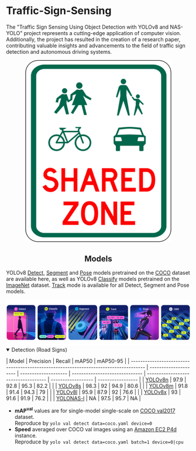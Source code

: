 # Traffic-Sign-Sensing

The "Traffic Sign Sensing Using Object Detection with YOLOv8 and NAS-YOLO" project represents a cutting-edge application of computer vision. Additionally, the project has resulted in the creation of a research paper, contributing valuable insights and advancements to the field of traffic sign detection and autonomous driving systems.

<div align="center">
  <img src="logo.svg" width="400" alt="Traffic Sign Sensing Logo" />
</div>


## <div align="center">Models</div>

YOLOv8 [Detect](https://docs.ultralytics.com/tasks/detect), [Segment](https://docs.ultralytics.com/tasks/segment) and [Pose](https://docs.ultralytics.com/tasks/pose) models pretrained on the [COCO](https://docs.ultralytics.com/datasets/detect/coco) dataset are available here, as well as YOLOv8 [Classify](https://docs.ultralytics.com/tasks/classify) models pretrained on the [ImageNet](https://docs.ultralytics.com/datasets/classify/imagenet) dataset. [Track](https://docs.ultralytics.com/modes/track) mode is available for all Detect, Segment and Pose models.

<img width="1024" src="https://raw.githubusercontent.com/ultralytics/assets/main/im/banner-tasks.png" alt="Ultralytics YOLO supported tasks">

<details open><summary>Detection (Road Signs)</summary>


| Model                                                                                | Precision | Recall | mAP50 | mAP50-95 |
| ------------------------------------------------------------------------------------ | --------------------- | -------------------- | ------------------------------ | ----------------------------------- | ------------------ | ----------------- |
| [YOLOv8n](https://github.com/ultralytics/assets/releases/download/v0.0.0/yolov8n.pt) | 97.9                   | 92.8                 | 95.3                           | 82.2                                |                 | 
| [YOLOv8s](https://github.com/ultralytics/assets/releases/download/v0.0.0/yolov8s.pt) | 98.3                   | 92                 | 94.9                          | 80.6                                |                |
| [YOLOv8m](https://github.com/ultralytics/assets/releases/download/v0.0.0/yolov8m.pt) | 91.8                   | 91.4                 | 94.3                          | 79                                |                |
| [YOLOv8l](https://github.com/ultralytics/assets/releases/download/v0.0.0/yolov8l.pt) | 95.9                   | 87.9                 | 92                          | 76.6                                |                | 
| [YOLOv8x](https://github.com/ultralytics/assets/releases/download/v0.0.0/yolov8x.pt) | 93                   | 91.6                 | 91.9                          | 76.2                                |                | 
| [YOLONAS-l](https://github.com/Deci-AI/super-gradients/tree/master) | NA                   | 97.5                 | 95.7                          | NA                                |                

- **mAP<sup>val</sup>** values are for single-model single-scale on [COCO val2017](http://cocodataset.org) dataset.
  <br>Reproduce by `yolo val detect data=coco.yaml device=0`
- **Speed** averaged over COCO val images using an [Amazon EC2 P4d](https://aws.amazon.com/ec2/instance-types/p4/) instance.
  <br>Reproduce by `yolo val detect data=coco.yaml batch=1 device=0|cpu`

</details>
